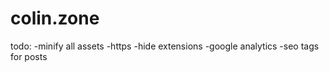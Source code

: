 colin.zone
==========

todo:
-minify all assets
-https
-hide extensions
-google analytics
-seo tags for posts
